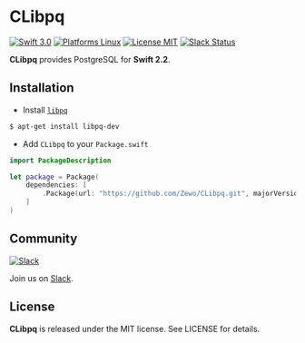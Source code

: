 CLibpq
======

[![Swift 3.0](https://img.shields.io/badge/Swift-3.0-orange.svg?style=flat)](https://swift.org)
[![Platforms Linux](https://img.shields.io/badge/Platforms-Linux-lightgray.svg?style=flat)](https://swift.org)
[![License MIT](https://img.shields.io/badge/License-MIT-blue.svg?style=flat)](https://tldrlegal.com/license/mit-license)
[![Slack Status](http://slack.zewo.io/badge.svg)](http://slack.zewo.io)

**CLibpq** provides PostgreSQL for **Swift 2.2**.

## Installation

- Install [`libpq`](http://www.postgresql.org/docs/9.1/static/libpq.html)

```bash
$ apt-get install libpq-dev
```

- Add `CLibpq` to your `Package.swift`

```swift
import PackageDescription

let package = Package(
	dependencies: [
		.Package(url: "https://github.com/Zewo/CLibpq.git", majorVersion: 0, minor: 2)
	]
)

```

## Community

[![Slack](http://s13.postimg.org/ybwy92ktf/Slack.png)](http://slack.zewo.io)

Join us on [Slack](http://slack.zewo.io).

License
-------

**CLibpq** is released under the MIT license. See LICENSE for details.
